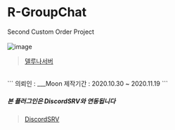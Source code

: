 # R-GroupChat
Second Custom Order Project   
</br>
![image](https://user-images.githubusercontent.com/56511728/99586615-51d7f580-2a2b-11eb-9923-186426b8e15f.png)
</br>
   > [델루나서버](https://cafe.naver.com/dellunatown)
</br>
```
  의뢰인 : ___Moon
제작기간 : 2020.10.30 ~ 2020.11.19 
```

##### 본 플러그인은 DiscordSRV와 연동됩니다
> [DiscordSRV](https://github.com/DiscordSRV/DiscordSRV)
</br>

